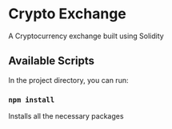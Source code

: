 # Crypto Exchange

A Cryptocurrency exchange built using Solidity

## Available Scripts

In the project directory, you can run:

### `npm install`

Installs all the necessary packages
